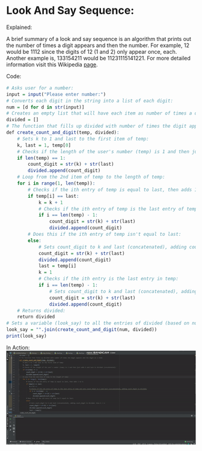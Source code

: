 # Look And Say Sequence:
Explained:

A brief summary of a look and say sequence is an algorithm that prints out the number of times a digit appears and then the number. For example, 12 would be 1112 since the digits of 12 (1 and 2) only appear once, each. Another example is, 133154211 would be 11231115141221. For more detailed information visit this Wikipedia [page](https://en.wikipedia.org/wiki/Look-and-say_sequence).

Code:
```r
# Asks user for a number:
input = input("Please enter number:")
# Converts each digit in the string into a list of each digit:
num = [d for d in str(input)]
# Creates an empty list that will have each item as number of times a digit appears and the digit:
divided = []
# The function that fills up divided with number of times the digit appears and the digit as 1 item:
def create_count_and_digit(temp, divided):
    # Sets k to 1 and last to the first item of temp:
    k, last = 1, temp[0]
    # Checks if the length of the user's number (temp) is 1 and then just adds k and last to divided (concatenated):
    if len(temp) == 1:
        count_digit = str(k) + str(last)
        divided.append(count_digit)
    # Loop from the 2nd item of temp to the length of temp:
    for i in range(1, len(temp)):
        # Checks if the ith entry of temp is equal to last, then adds 1 to k:
        if temp[i] == last:
            k = k + 1
            # Checks if the ith entry of temp is the last entry of temp and sets count_digit to k and last (concatenated), adding count_digit to divided:
            if i == len(temp) - 1:
                count_digit = str(k) + str(last)
                divided.append(count_digit)
        # Does this if the ith entry of temp isn't equal to last:
        else:
            # Sets count_digit to k and last (concatenated), adding count_digit to divided. Also k = 1:
            count_digit = str(k) + str(last)
            divided.append(count_digit)
            last = temp[i]
            k = 1
            # Checks if the ith entry is the last entry in temp:
            if i == len(temp) - 1:
                # Sets count_digit to k and last (concatenated), adding count_digit to divided:
                count_digit = str(k) + str(last)
                divided.append(count_digit)
    # Returns divided:
    return divided
# Sets a variable (look_say) to all the entries of divided (based on num) joined together with no whitespace:
look_say = "".join(create_count_and_digit(num, divided))
print(look_say)
```

In Action:
![1](https://github.com/BOLTZZ/Python/blob/master/Extra%20Images%26Gifs/look%20and%20say.gif)

